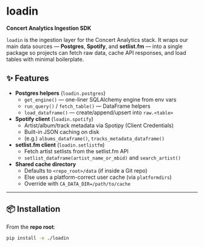 # loadin

**Concert Analytics Ingestion SDK**

`loadin` is the ingestion layer for the Concert Analytics stack. It wraps our main data sources — **Postgres**, **Spotify**, and **setlist.fm** — into a single package so projects can fetch raw data, cache API responses, and load tables with minimal boilerplate.

## ✨ Features

- **Postgres helpers** (`loadin.postgres`)
  - `get_engine()` — one-liner SQLAlchemy engine from env vars
  - `run_query()` / `fetch_table()` — DataFrame helpers
  - `load_dataframe()` — create/append/upsert into `raw.<table>`
- **Spotify client** (`loadin.spotify`)
  - Artist/album/track metadata via Spotipy (Client Credentials)
  - Built-in JSON caching on disk
  - (e.g.) `albums_dataframe()`, `tracks_metadata_dataframe()`
- **setlist.fm client** (`loadin.setlistfm`)
  - Fetch artist setlists from the setlist.fm API
  - `setlist_dataframe(artist_name_or_mbid)` and `search_artist()`
- **Shared cache directory**
  - Defaults to `<repo_root>/data` (if inside a Git repo)
  - Else uses a platform-correct user cache (via `platformdirs`)
  - Override with `CA_DATA_DIR=/path/to/cache`

---

## 📦 Installation

From the **repo root**:

```bash
pip install -e ./loadin